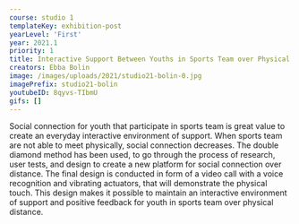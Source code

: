 ```yaml
---
course: studio 1
templateKey: exhibition-post
yearLevel: 'First'
year: 2021.1
priority: 1
title: Interactive Support Between Youths in Sports Team over Physical Distance
creators: Ebba Bolin
image: /images/uploads/2021/studio21-bolin-0.jpg
imagePrefix: studio21-bolin
youtubeID: 8qyvs-TIbmU
gifs: []
---
```


Social connection for youth that participate in sports team is great value to create an everyday interactive environment of support. When sports team are not able to meet physically, social connection decreases. The double diamond method has been used, to go through the process of research, user tests, and design to create a new platform for social connection over distance. The final design is conducted in form of a video call with a voice recognition and vibrating actuators, that will demonstrate the physical touch. This design makes it possible to maintain an interactive environment of support and positive feedback for youth in sports team over physical distance.
